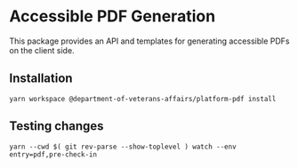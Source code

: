 
# Accessible PDF Generation

This package provides an API and templates for generating accessible PDFs on the client side.

## Installation

`yarn workspace @department-of-veterans-affairs/platform-pdf install`

## Testing changes

`yarn --cwd $( git rev-parse --show-toplevel ) watch --env entry=pdf,pre-check-in`
